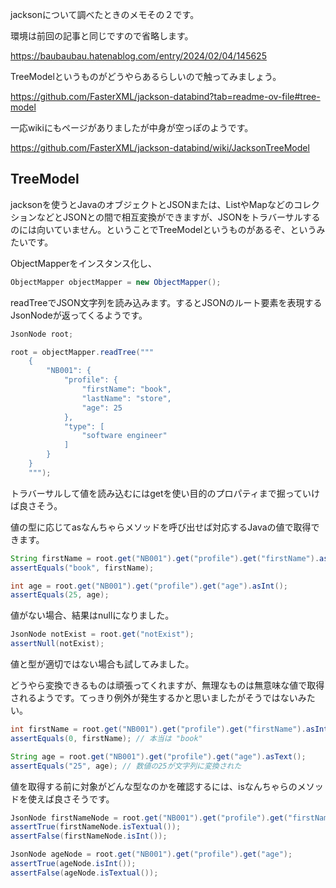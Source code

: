 jacksonについて調べたときのメモその２です。

環境は前回の記事と同じですので省略します。

https://baubaubau.hatenablog.com/entry/2024/02/04/145625

TreeModelというものがどうやらあるらしいので触ってみましょう。

https://github.com/FasterXML/jackson-databind?tab=readme-ov-file#tree-model

一応wikiにもページがありましたが中身が空っぽのようです。

https://github.com/FasterXML/jackson-databind/wiki/JacksonTreeModel

## TreeModel

jacksonを使うとJavaのオブジェクトとJSONまたは、ListやMapなどのコレクションなどとJSONとの間で相互変換ができますが、JSONをトラバーサルするのには向いていません。ということでTreeModelというものがあるぞ、というみたいです。

ObjectMapperをインスタンス化し、

``` java
ObjectMapper objectMapper = new ObjectMapper();
```

readTreeでJSON文字列を読み込みます。するとJSONのルート要素を表現するJsonNodeが返ってくるようです。

``` java
JsonNode root;

root = objectMapper.readTree("""
    {
        "NB001": {
            "profile": {
                "firstName": "book",
                "lastName": "store",
                "age": 25
            },
            "type": [
                "software engineer"
            ]
        }
    }
    """);
```

トラバーサルして値を読み込むにはgetを使い目的のプロパティまで掘っていけば良さそう。

値の型に応じてasなんちゃらメソッドを呼び出せば対応するJavaの値で取得できます。

``` java
String firstName = root.get("NB001").get("profile").get("firstName").asText();
assertEquals("book", firstName);

int age = root.get("NB001").get("profile").get("age").asInt();
assertEquals(25, age);
```

値がない場合、結果はnullになりました。

``` java
JsonNode notExist = root.get("notExist");
assertNull(notExist);
```

値と型が適切ではない場合も試してみました。

どうやら変換できるものは頑張ってくれますが、無理なものは無意味な値で取得されるようです。てっきり例外が発生するかと思いましたがそうではないみたい。

``` java
int firstName = root.get("NB001").get("profile").get("firstName").asInt();
assertEquals(0, firstName); // 本当は "book"

String age = root.get("NB001").get("profile").get("age").asText();
assertEquals("25", age); // 数値の25が文字列に変換された
```

値を取得する前に対象がどんな型なのかを確認するには、isなんちゃらのメソッドを使えば良さそうです。

``` java
JsonNode firstNameNode = root.get("NB001").get("profile").get("firstName");
assertTrue(firstNameNode.isTextual());
assertFalse(firstNameNode.isInt());

JsonNode ageNode = root.get("NB001").get("profile").get("age");
assertTrue(ageNode.isInt());
assertFalse(ageNode.isTextual());
```